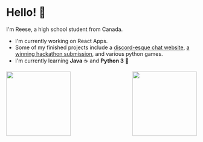 # Hello! 👋
I'm Reese, a high school student from Canada.

- I'm currently working on React Apps.
- Some of my finished projects include a [discord-esque chat website](https://github.com/r-chong/chat), [a winning hackathon submission](https://devpost.com/software/quibble-g4tmov), and various python games.
- I'm currently learning **Java** ☕ and **Python 3** 🐍


 [<img align="left" src="https://github-readme-stats.vercel.app/api?username=r-chong&show_icons=true&count_private=true&hide_border=true&theme=github_dark" height="170" />](#)
 [<img align="right" src="https://github-readme-stats.vercel.app/api/top-langs/?username=r-chong&hide_border=true&layout=compact&theme=github_dark" height="170" />](#)

<img width="1px" src="https://komarev.com/ghpvc/?username=r-chong"/>
